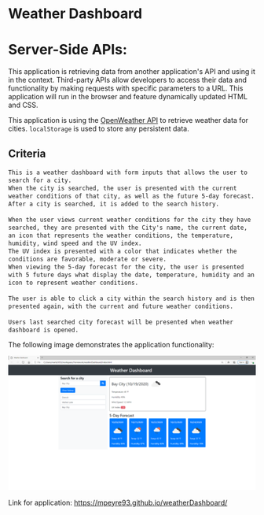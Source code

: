 # Weather Dashboard
# Server-Side APIs:

This application is retrieving data from another application's API and using it in the context. 
Third-party APIs allow developers to access their data and functionality by making requests with specific parameters to a URL. 
This application will run in the browser and feature dynamically updated HTML and CSS.

This application is using the [OpenWeather API](https://openweathermap.org/api) to retrieve weather data for cities. `localStorage` is used to store any persistent data.


## Criteria

```
This is a weather dashboard with form inputs that allows the user to search for a city.
When the city is searched, the user is presented with the current weather conditions of that city, as well as the future 5-day forecast.
After a city is searched, it is added to the search history. 
 
When the user views current weather conditions for the city they have searched, they are presented with the City's name, the current date, an icon that represents the weather conditions, the temperature, humidity, wind speed and the UV index.
The UV index is presented with a color that indicates whether the conditions are favorable, moderate or severe.
When viewing the 5-day forecast for the city, the user is presented with 5 future days what display the date, temperature, humidity and an icon to represent weather conditions.

The user is able to click a city within the search history and is then presented again, with the current and future weather conditions. 

Users last searched city forecast will be presented when weather dashboard is opened.
```

The following image demonstrates the application functionality:

<img src="Images/weatherScreenshot.PNG" alt="weatherDashboardpic">

Link for application: https://mpeyre93.github.io/weatherDashboard/




